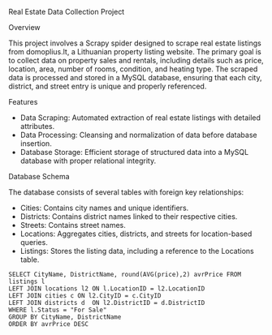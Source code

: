 Real Estate Data Collection Project

Overview

This project involves a Scrapy spider designed to scrape real estate listings from domoplius.lt, a Lithuanian property listing website. The primary goal is to collect data on property sales and rentals, including details such as price, location, area, number of rooms, condition, and heating type. The scraped data is processed and stored in a MySQL database, ensuring that each city, district, and street entry is unique and properly referenced.

Features

- Data Scraping: Automated extraction of real estate listings with detailed attributes.
- Data Processing: Cleansing and normalization of data before database insertion.
- Database Storage: Efficient storage of structured data into a MySQL database with proper relational integrity.

Database Schema

The database consists of several tables with foreign key relationships:

- Cities: Contains city names and unique identifiers.
- Districts: Contains district names linked to their respective cities.
- Streets: Contains street names.
- Locations: Aggregates cities, districts, and streets for location-based queries.
- Listings: Stores the listing data, including a reference to the Locations table.

```
SELECT CityName, DistrictName, round(AVG(price),2) avrPrice FROM listings l 
LEFT JOIN locations l2 ON l.LocationID = l2.LocationID 
LEFT JOIN cities c ON l2.CityID = c.CityID 
LEFT JOIN districts d  ON l2.DistrictID = d.DistrictID 
WHERE l.Status = "For Sale"
GROUP BY CityName, DistrictName 
ORDER BY avrPrice DESC
```
